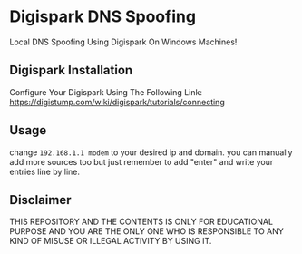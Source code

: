 # Digispark DNS Spoofing
Local DNS Spoofing Using Digispark On Windows Machines!
## Digispark Installation
Configure Your Digispark Using The Following Link:
https://digistump.com/wiki/digispark/tutorials/connecting
## Usage
change ```192.168.1.1 modem``` to your desired ip and domain.
you can manually add more sources too but just remember to add "enter" and write your entries line by line.
## Disclaimer
THIS REPOSITORY AND THE CONTENTS IS ONLY FOR EDUCATIONAL PURPOSE AND YOU ARE THE ONLY ONE WHO IS RESPONSIBLE TO ANY KIND OF MISUSE OR ILLEGAL ACTIVITY BY USING IT.
